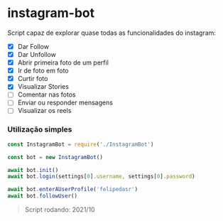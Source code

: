 # instagram-bot

Script capaz de explorar quase todas as funcionalidades do instagram:

- [x] Dar Follow
- [x] Dar Unfollow
- [x] Abrir primeira foto de um perfil 
- [x] Ir de foto em foto 
- [x] Curtir foto 
- [x] Visualizar Stories
- [ ] Comentar nas fotos
- [ ] Enviar ou responder mensagens
- [ ] Visualizar os reels

### Utilização simples

```javascript
const InstagramBot = require('./InstagramBot')

const bot = new InstagramBot()

await bot.init()
await bot.login(settings[0].username, settings[0].password)

await bot.enterAUserProfile('felipedasr')
await bot.followUser()
```
> Script rodando: 2021/10
